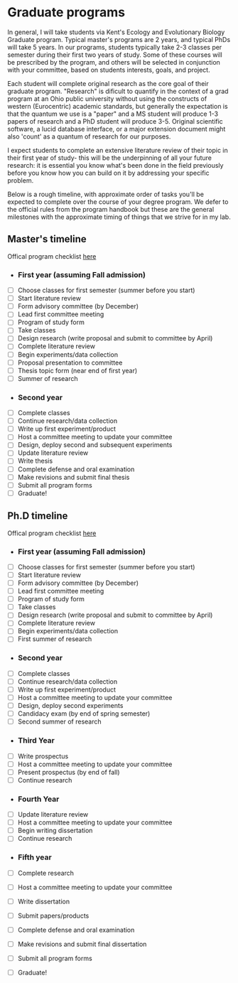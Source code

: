 # Graduate programs

In general, I will take students via Kent's Ecology and Evolutionary Biology Graduate program. Typical master's programs are 2 years, and typical PhDs will take 5 years. In our programs, students typically take 2-3 classes per semester during their first two years of study. Some of these courses will be prescribed by the program, and others will be selected in conjunction with your committee, based on students interests, goals, and project. 

Each student will complete original research as the core goal of their graduate program. "Research" is dificult to quantify in the context of a grad program at an Ohio public university without using the constructs of western (Eurocentric) academic standards, but generally the expectation is that the quantum we use is a "paper" and a MS student will produce 1-3 papers of research and a PhD student will produce 3-5. Original scientific software, a lucid database interface, or a major extension document might also 'count' as a quantum of research for our purposes. 

I expect students to complete an extensive literature review of their topic in their first year of study- this will be the underpinning of all your future research: it is essential you know what's been done in the field previously before you know how you can build on it by addressing your specific problem.

Below is a rough timeline, with approximate order of tasks you'll be expected to complete over the course of your degree program. We defer to the official rules from the program handbook but these are the general milestones with the approximate timing of things that we strive for in my lab.

## Master's timeline 
Offical program checklist [here](https://www-s3-live.kent.edu/s3fs-root/s3fs-public/file/ms%20prog%20checklist%20-%20UPDATED%202021.pdf)

- ### First year (assuming Fall admission) 
- [ ] Choose classes for first semester (summer before you start)
- [ ] Start literature review
- [ ] Form advisory committee (by December)
- [ ] Lead first committee meeting
- [ ] Program of study form
- [ ] Take classes
- [ ] Design research (write proposal and submit to committee by April)
- [ ] Complete literature review
- [ ] Begin experiments/data collection
- [ ] Proposal presentation to committee
- [ ] Thesis topic form (near end of first year)
- [ ] Summer of research

- ### Second year 
- [ ] Complete classes
- [ ] Continue research/data collection
- [ ] Write up first experiment/product
- [ ] Host a committee meeting to update your committee
- [ ] Design, deploy second and subsequent experiments
- [ ] Update literature review
- [ ] Write thesis
- [ ] Complete defense and oral examination
- [ ] Make revisions and submit final thesis
- [ ] Submit all program forms
- [ ] Graduate!

## Ph.D timeline
Offical program checklist [here](https://www.kent.edu/biology/doctoral-program-checklist-2021-0)
- ### First year (assuming Fall admission) 
- [ ] Choose classes for first semester (summer before you start)
- [ ] Start literature review
- [ ] Form advisory committee (by December)
- [ ] Lead first committee meeting
- [ ] Program of study form
- [ ] Take classes
- [ ] Design research (write proposal and submit to committee by April)
- [ ] Complete literature review
- [ ] Begin experiments/data collection
- [ ] First summer of research

- ### Second year 
- [ ] Complete classes
- [ ] Continue research/data collection
- [ ] Write up first experiment/product
- [ ] Host a committee meeting to update your committee
- [ ] Design, deploy second experiments
- [ ] Candidacy exam (by end of spring semester)
- [ ] Second summer of research

- ### Third Year 
- [ ] Write prospectus 
- [ ] Host a committee meeting to update your committee
- [ ] Present prospectus (by end of fall)
- [ ] Continue research

- ### Fourth Year
- [ ] Update literature review
- [ ] Host a committee meeting to update your committee
- [ ] Begin writing dissertation
- [ ] Continue research

- ### Fifth year
- [ ] Complete research
- [ ] Host a committee meeting to update your committee
- [ ] Write dissertation
- [ ] Submit papers/products
- [ ] Complete defense and oral examination
- [ ] Make revisions and submit final dissertation
- [ ] Submit all program forms
- [ ] Graduate!

